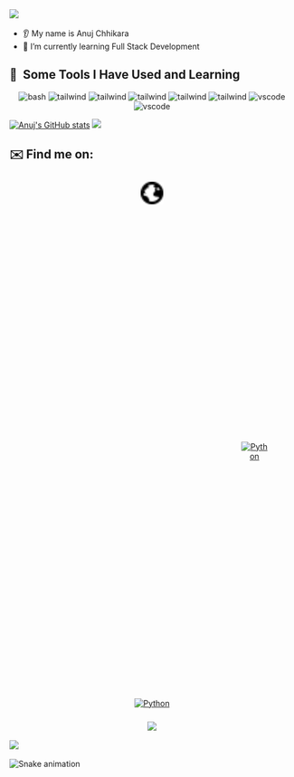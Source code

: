 <img src="https://capsule-render.vercel.app/api?type=waving&color=auto&height=300&section=header&text=Hi%20there%20👋!&fontSize=70" />


* 👂 My name is Anuj Chhikara
* 🌱 I’m currently learning Full Stack Development



  

<h2> 🚀 &nbsp;Some Tools I Have Used and Learning</h2>
<p align="center">

<img src="https://img.icons8.com/external-goofy-flat-kerismaker/2x/external-HTML-web-development-goofy-flat-kerismaker.png" alt="bash" width="45" height="45"/>
<img src="https://img.icons8.com/color/2x/tailwindcss.png" alt="tailwind" width="45" height="45"/>
  <img src="https://img.icons8.com/color/2x/typescript.png" alt="tailwind" width="45" height="45"/>
<img src="https://img.icons8.com/color/2x/javascript.png" alt="tailwind" width="45" height="45"/>
  <img src="https://img.icons8.com/bubbles/2x/react.png" alt="tailwind" width="50" height="50"/>
  
  <img src="https://img.icons8.com/fluency/2x/node-js.png" alt="tailwind" width="45" height="45"/>
  <img src="https://img.icons8.com/ios/2x/express-js.png" alt="vscode" width="45" height="45"/>
  <img src="https://img.icons8.com/color/2x/mongodb.png" alt="vscode" width="45" height="45"/>
</p>

[![Anuj's GitHub stats](https://github-readme-stats.vercel.app/api?username=AnujChhikara&theme=radical)](https://github.com/AnujChhikara/github-readme-stats)
<img width="400em" src="https://github-readme-stats.vercel.app/api/top-langs/?username=AnujChhikara&theme=tokyonight&layout=compact"/>

## ✉️ Find me on:


<p align="center">
 <a href="https://AnujChhikara.github.io/" target="_blank" rel="noopener noreferrer"> <img src="https://raw.githubusercontent.com/iconic/open-iconic/master/svg/globe.svg" alt="Python" height="40" style="vertical-align:top; margin:10px"> </a>
 <a href="https://in.linkedin.com/in/anuj-chhikara-webdeveloper" target="_blank" rel="noopener noreferrer"> <img src="https://cdn.jsdelivr.net/npm/simple-icons@v3/icons/linkedin.svg" alt="Python" height="40" style="vertical-align:top; margin:410px"></a>
 <a href="mailto:anujchhikara777@gmail.com"> <img src="https://cdn.jsdelivr.net/npm/simple-icons@v3/icons/gmail.svg" alt="Python" height="40" style="vertical-align:top; margin:10px"></a>
</p>
<div align="center">
<img  src="https://github-readme-streak-stats.herokuapp.com/?user=AnujChhikara"/>
</div>

![](https://visitor-badge.laobi.icu/badge?page_id=AnujChhikara.AnujChhikara)

![Snake animation](https://github.com/thepiyushmalhotra/thepiyushmalhotra/blob/output/github-contribution-grid-snake.svg)
